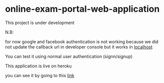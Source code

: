 # online-exam-portal-web-application
This project is under development

N.B: 

for now google and facebook authentication is not working because we did not update the callback url in developer console but it works in [localhost](http://localhost:3000)

You can test it using normal user authentication (signn/signup)

This application is live on heroku 

you can see it by going to this [link](https://quiz-dev-vik.herokuapp.com)
